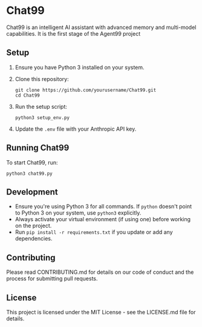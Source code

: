 # Chat99

Chat99 is an intelligent AI assistant with advanced memory and multi-model capabilities. It is the first stage of the Agent99 project

## Setup

1. Ensure you have Python 3 installed on your system.

2. Clone this repository:
   ```
   git clone https://github.com/yourusername/Chat99.git
   cd Chat99
   ```

3. Run the setup script:
   ```
   python3 setup_env.py
   ```

4. Update the `.env` file with your Anthropic API key.

## Running Chat99

To start Chat99, run:

```
python3 chat99.py
```

## Development

- Ensure you're using Python 3 for all commands. If `python` doesn't point to Python 3 on your system, use `python3` explicitly.
- Always activate your virtual environment (if using one) before working on the project.
- Run `pip install -r requirements.txt` if you update or add any dependencies.

## Contributing

Please read CONTRIBUTING.md for details on our code of conduct and the process for submitting pull requests.

## License

This project is licensed under the MIT License - see the LICENSE.md file for details.

